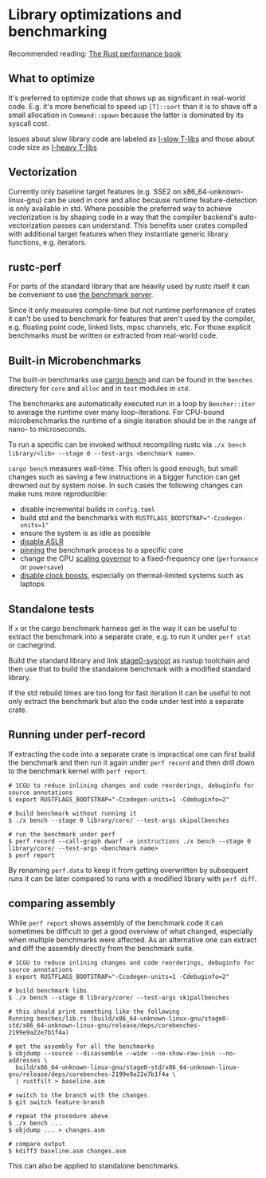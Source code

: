 # Library optimizations and benchmarking

Recommended reading: [The Rust performance book](https://nnethercote.github.io/perf-book/title-page.html)

## What to optimize

It's preferred to optimize code that shows up as significant in real-world code.
E.g. it's more beneficial to speed up `[T]::sort` than it is to shave off a small allocation in `Command::spawn`
because the latter is dominated by its syscall cost.

Issues about slow library code are labeled as [I-slow T-libs](https://github.com/rust-lang/rust/issues?q=is%3Aissue+is%3Aopen+label%3AI-slow+label%3AT-libs)
and those about code size as [I-heavy T-libs](https://github.com/rust-lang/rust/issues?q=is%3Aissue+is%3Aopen+label%3AI-heavy+label%3AT-libs)

## Vectorization

Currently only baseline target features (e.g. SSE2 on x86_64-unknown-linux-gnu) can be used in core and alloc because
runtime feature-detection is only available in std.
Where possible the preferred way to achieve vectorization is by shaping code in a way that the compiler
backend's auto-vectorization passes can understand. This benefits user crates compiled with additional target features
when they instantiate generic library functions, e.g. iterators.

## rustc-perf

For parts of the standard library that are heavily used by rustc itself it can be convenient to use
[the benchmark server](https://github.com/rust-lang/rustc-perf/tree/master/collector#benchmarking).

Since it only measures compile-time but not runtime performance of crates it can't be used to benchmark for features
that aren't used by the compiler, e.g. floating point code, linked lists, mpsc channels, etc.
For those explicit benchmarks must be written or extracted from real-world code.

## Built-in Microbenchmarks

The built-in benchmarks use [cargo bench](https://doc.rust-lang.org/nightly/unstable-book/library-features/test.html)
and can be found in the `benches` directory for `core` and `alloc` and in `test` modules in `std`.

The benchmarks are automatically executed run in a loop by `Bencher::iter` to average the runtime over many loop-iterations.
For CPU-bound microbenchmarks the runtime of a single iteration should be in the range of nano- to microseconds.

To run a specific  can be invoked without recompiling rustc
via `./x bench library/<lib> --stage 0 --test-args <benchmark name>`.

`cargo bench` measures wall-time. This often is good enough, but small changes such as saving a few instructions
in a bigger function can get drowned out by system noise. In such cases the following changes can make runs more
reproducible:

* disable incremental builds in `config.toml`
* build std and the benchmarks with `RUSTFLAGS_BOOTSTRAP="-Ccodegen-units=1"`
* ensure the system is as idle as possible
* [disable ASLR](https://man7.org/linux/man-pages/man8/setarch.8.html)
* [pinning](https://man7.org/linux/man-pages/man1/taskset.1.html) the benchmark process to a specific core
* change the CPU [scaling governor](https://wiki.archlinux.org/title/CPU_frequency_scaling#Scaling_governors)
  to a fixed-frequency one (`performance` or `powersave`)
* [disable clock boosts](https://wiki.archlinux.org/title/CPU_frequency_scaling#Configuring_frequency_boosting),
  especially on thermal-limited systems such as laptops

## Standalone tests

If `x` or the cargo benchmark harness get in the way it can be useful to extract the benchmark into a separate crate,
e.g. to run it under `perf stat` or cachegrind.

Build the standard library and link [stage0-sysroot](https://rustc-dev-guide.rust-lang.org/building/how-to-build-and-run.html#creating-a-rustup-toolchain)
as rustup toolchain and then use that to build the standalone benchmark with a modified standard library.

If the std rebuild times are too long for fast iteration it can be useful to not only extract the benchmark but also
the code under test into a separate crate.

## Running under perf-record

If extracting the code into a separate crate is impractical one can first build the benchmark and then run it again
under `perf record` and then drill down to the benchmark kernel with `perf report`.

```terminal,ignore
# 1CGU to reduce inlining changes and code reorderings, debuginfo for source annotations
$ export RUSTFLAGS_BOOTSTRAP="-Ccodegen-units=1 -Cdebuginfo=2"

# build benchmark without running it
$ ./x bench --stage 0 library/core/ --test-args skipallbenches

# run the benchmark under perf
$ perf record --call-graph dwarf -e instructions ./x bench --stage 0 library/core/ --test-args <benchmark name>
$ perf report
```

By renaming `perf.data` to keep it from getting overwritten by subsequent runs it can be later compared to runs with
a modified library with `perf diff`.

## comparing assembly

While `perf report` shows assembly of the benchmark code it can sometimes be difficult to get a good overview of what
changed, especially when multiple benchmarks were affected. As an alternative one can extract and diff the assembly
directly from the benchmark suite.

```terminal,ignore
# 1CGU to reduce inlining changes and code reorderings, debuginfo for source annotations
$ export RUSTFLAGS_BOOTSTRAP="-Ccodegen-units=1 -Cdebuginfo=2"

# build benchmark libs
$ ./x bench --stage 0 library/core/ --test-args skipallbenches

# this should print something like the following
Running benches/lib.rs (build/x86_64-unknown-linux-gnu/stage0-std/x86_64-unknown-linux-gnu/release/deps/corebenches-2199e9a22e7b1f4a)

# get the assembly for all the benchmarks
$ objdump --source --disassemble --wide --no-show-raw-insn --no-addresses \
  build/x86_64-unknown-linux-gnu/stage0-std/x86_64-unknown-linux-gnu/release/deps/corebenches-2199e9a22e7b1f4a \
  | rustfilt > baseline.asm

# switch to the branch with the changes
$ git switch feature-branch

# repeat the procedure above
$ ./x bench ...
$ objdump ... > changes.asm

# compare output
$ kdiff3 baseline.asm changes.asm
```

This can also be applied to standalone benchmarks.

